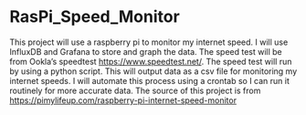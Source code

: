 # RasPi_Speed_Monitor
This project will use a raspberry pi to monitor my internet speed. I will use InfluxDB and Grafana to store and graph the data. The speed test will be from Ookla’s speedtest https://www.speedtest.net/. The speed test will run by using a python script. This will output data as a csv file for monitoring my internet speeds. I will automate this process using a crontab so I can run it routinely for more accurate data. The source of this project is from https://pimylifeup.com/raspberry-pi-internet-speed-monitor
